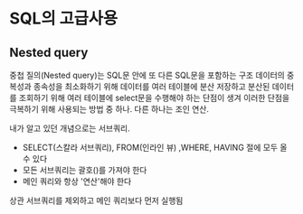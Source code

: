 # SQL의 고급사용

## Nested query

중첩 질의(Nested query)는 SQL문 안에 또 다른 SQL문을 포함하는 구조
데이터의 중복성과 종속성을 최소화하기 위해 데이터를 여러 테이블에 분산 저장하고 분산된 데이터를 조회하기 위해 여러 테이블에 select문을 수행해야 하는 단점이 생겨 이러한 단점을 극복하기 위해 사용되는 방법 중 하나. 다른 하나는 조인 연산.

내가 알고 있던 개념으로는 서브쿼리.

- SELECT(스칼라 서브쿼리), FROM(인라인 뷰) ,WHERE, HAVING 절에 모두 올 수 있다
- 모든 서브쿼리는 괄호()를 가져야 한다
- 메인 쿼리와 항상 '연산'해야 한다

상관 서브쿼리를 제외하고 메인 쿼리보다 먼저 실행됨



